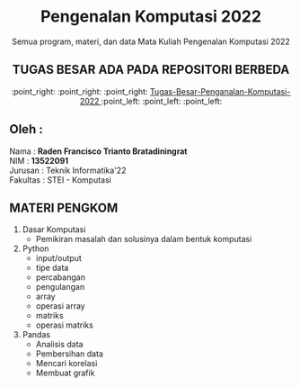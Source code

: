 <div align="center">
<h1>Pengenalan Komputasi 2022</h1>
Semua program, materi, dan data Mata Kuliah Pengenalan Komputasi 2022

<h2>TUGAS BESAR ADA PADA REPOSITORI BERBEDA</h2>
:point_right: :point_right: :point_right: <a href="https://github.com/NoHaitch/Tugas-Besar-Penganalan-Komputasi-2022"> Tugas-Besar-Penganalan-Komputasi-2022 </a> :point_left: :point_left: :point_left:
</div>

## Oleh : 
Nama : **Raden Francisco Trianto Bratadiningrat**  
NIM : **13522091**   
Jurusan : Teknik Informatika'22  
Fakultas : STEI - Komputasi  

## MATERI PENGKOM
1. Dasar Komputasi
   - Pemikiran masalah dan solusinya dalam bentuk komputasi
3. Python
   - input/output
   - tipe data
   - percabangan
   - pengulangan
   - array
   - operasi array
   - matriks
   - operasi matriks
4. Pandas
   - Analisis data
   - Pembersihan data
   - Mencari korelasi
   - Membuat grafik
